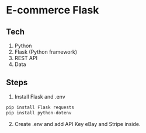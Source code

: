 # E-commerce Flask

## Tech
1. Python
2. Flask (Python framework)
3. REST API
4. Data

## Steps
1. Install Flask and .env
```python
pip install Flask requests
pip install python-dotenv
```
2. Create .env and add API Key eBay and Stripe inside.


